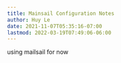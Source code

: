 ```yaml
---
title: Mainsail Configuration Notes
author: Huy Le
date: 2021-11-07T05:35:16-07:00
lastmod: 2022-03-19T07:49:06-06:00
---
```


using mailsail for now


